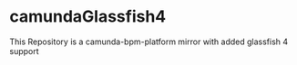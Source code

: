 # camundaGlassfish4
This Repository is a camunda-bpm-platform mirror with added glassfish 4 support
